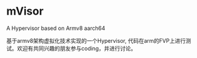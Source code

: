 # mVisor
A Hypervisor based on Armv8 aarch64

基于armv8架构虚拟化技术实现的一个Hypervisor, 代码在arm的FVP上进行测试。欢迎有共同兴趣的朋友参与coding，并进行讨论。
